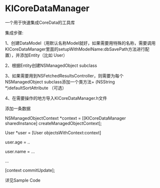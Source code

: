 KICoreDataManager
=================

一个用于快速集成CoreData的工具库


集成步骤:


1、创建DataModel（用默认名称Model就好，如果需要用特殊的名称，需要调用KICoreDataManager里面的setupWithModelName:dbSavePath方法进行配置），并添加Entity（比如 User）

2、根据Entity创建NSManagedObject subclass

3、如果需要用到NSFetchedResultsController，则需要为每个NSManagedObject subclass添加一个类方法+ (NSString *)defaultSortAttribute （可选）

4、在需要操作的地方导入KICoreDataManager.h文件


添加一条数据

NSManagedObjectContext *context = [[KICoreDataManager sharedInstance] createManagedObjectContext];

User *user = [User objectsWithContext:context]

user.age = ..

user.name = ...

...

[context commitUpdate];


详见Sample Code

